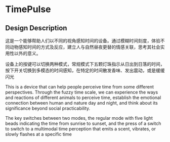 # TimePulse

## Design Description

这是一个能够帮助人们以不同的视角感知时间的设备。通过模糊时间刻度，体验不同动物感知时间的方式及反应，建立人与自然昼夜更替的情感关联，思考其社会实用性以外的意义。

设备上的按键可以切换两种模式，常规模式下五颗灯珠指示从日出到日落的时间，按下开关切换到多模态的时间感知，在特定的时间散发香味、发出震动，或是缓缓闪光

This is a device that can help people perceive time from some different perspectives. Through the fuzzy time scale, we can experience the ways and reactions of different animals to perceive time, establish the emotional connection between human and nature day and night, and think about its significance beyond social practicability.

The key switches between two modes, the regular mode with five light beads indicating the time from sunrise to sunset, and the press of a switch to switch to a multimodal time perception that emits a scent, vibrates, or slowly flashes at a specific time
